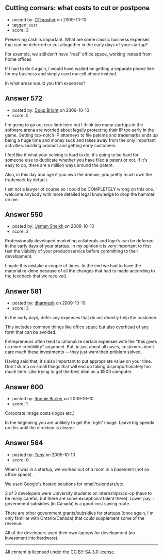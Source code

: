 ## Cutting corners: what costs to cut or postpone

- posted by: [DThrasher](https://stackexchange.com/users/-1/326-dthrasher) on 2009-10-10
- tagged: `cost`
- score: 3

Preserving cash is important. What are some classic business expenses that can be deferred or cut altogether in the early days of your startup?

For example, we still don't have "real" office space, working instead from home offices.

If I had to do it again, I would have waited on getting a separate phone line for my business and simply used my cell phone instead.

In what areas would you trim expenses?


## Answer 572

- posted by: [Doug Bright](https://stackexchange.com/users/-1/324-doug-bright) on 2009-10-10
- score: 5

I'm going to go out on a limb here but I think too many startups in the software arena are worried about legally protecting their IP too early in the game.  Getting top-notch IP attorneys to file patents and trademarks ends up being a huge time and money suck and takes away from the only important activities: building product and getting early customers.

I feel like if what your solving is hard to do, it's going to be hard for someone else to duplicate whether you have filed a patent or not. If it's easy to do, there are a million ways around the patent.

Also, in this day and age if you own the domain, you pretty much own the trademark by default.

I am not a lawyer of course so I could be COMPLETELY wrong on this one.  I welcome anybody with more detailed legal knowledge to drop the hammer on me.


## Answer 550

- posted by: [Usman Sheikh](https://stackexchange.com/users/-1/392-usman-sheikh) on 2009-10-10
- score: 3

Professionally developed marketing collaterals and logo's can be deferred in the early days of your startup. In my opinion it is very important to first test the viability of your product/service before committing to their development. 

I made this mistake a couple of times. In the end we had to have the material re-done because of all the changes that had to made according to the feedback that we received. 


## Answer 581

- posted by: [dharmesh](https://stackexchange.com/users/-1/4-dharmesh) on 2009-10-10
- score: 3

In the early days, defer any expenses that do not directly help the customer.

This includes common things like office space but also overhead of any form that can be avoided.

Entrepreneurs often tend to rationalize certain expenses with the "this gives us more credibility" argument.  But, in just about all cases, customers don't care much these investments -- they just want their problem solved.

Having said that, it's also important to put appropriate value on your time.  Don't skimp on small things that will end up taking disproportionately too much time.  Like trying to get the best deal on a $500 computer.


## Answer 600

- posted by: [Ronnie Barker](https://stackexchange.com/users/-1/286-ronnie-barker) on 2009-10-10
- score: 1

Corporate image costs (logos etc.)

In the beginning you are unlikely to get the 'right' image. Leave big spends on this until the direction is clearer.


## Answer 564

- posted by: [Tony](https://stackexchange.com/users/-1/373-tony) on 2009-10-10
- score: 0

When I was in a startup, we worked out of a room in a basement (not an office space).

We used Google's hosted solutions for email/calendars/etc.

2 of 3 developers were University students on internships/co-op (have to be really careful, but there are some exceptional talent there). Lower pay + government subsidies (in Canada) is a good cost saving route.

There are other government grants/subsidies for startups (once again, I'm only familiar with Ontario/Canada) that could supplement some of the revenue.

All of the developers used their own laptops for development (no investment into hardware).



---

All content is licensed under the [CC BY-SA 3.0 license](https://creativecommons.org/licenses/by-sa/3.0/).
